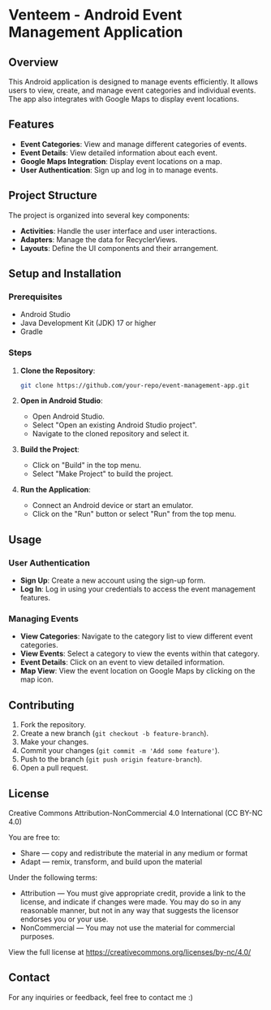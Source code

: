 # Venteem - Android Event Management Application

## Overview

This Android application is designed to manage events efficiently. It allows users to view, create, and manage event categories and individual events. The app also integrates with Google Maps to display event locations.

## Features

- **Event Categories**: View and manage different categories of events.
- **Event Details**: View detailed information about each event.
- **Google Maps Integration**: Display event locations on a map.
- **User Authentication**: Sign up and log in to manage events.

## Project Structure

The project is organized into several key components:

- **Activities**: Handle the user interface and user interactions.
- **Adapters**: Manage the data for RecyclerViews.
- **Layouts**: Define the UI components and their arrangement.

## Setup and Installation

### Prerequisites

- Android Studio
- Java Development Kit (JDK) 17 or higher
- Gradle

### Steps

1. **Clone the Repository**:
    ```sh
    git clone https://github.com/your-repo/event-management-app.git
    ```

2. **Open in Android Studio**:
    - Open Android Studio.
    - Select "Open an existing Android Studio project".
    - Navigate to the cloned repository and select it.

3. **Build the Project**:
    - Click on "Build" in the top menu.
    - Select "Make Project" to build the project.

4. **Run the Application**:
    - Connect an Android device or start an emulator.
    - Click on the "Run" button or select "Run" from the top menu.

## Usage

### User Authentication

- **Sign Up**: Create a new account using the sign-up form.
- **Log In**: Log in using your credentials to access the event management features.

### Managing Events

- **View Categories**: Navigate to the category list to view different event categories.
- **View Events**: Select a category to view the events within that category.
- **Event Details**: Click on an event to view detailed information.
- **Map View**: View the event location on Google Maps by clicking on the map icon.

## Contributing

1. Fork the repository.
2. Create a new branch (`git checkout -b feature-branch`).
3. Make your changes.
4. Commit your changes (`git commit -m 'Add some feature'`).
5. Push to the branch (`git push origin feature-branch`).
6. Open a pull request.

## License

Creative Commons Attribution-NonCommercial 4.0 International (CC BY-NC 4.0)

You are free to:
- Share — copy and redistribute the material in any medium or format
- Adapt — remix, transform, and build upon the material

Under the following terms:
- Attribution — You must give appropriate credit, provide a link to the license, and indicate if changes were made. You may do so in any reasonable manner, but not in any way that suggests the licensor endorses you or your use.
- NonCommercial — You may not use the material for commercial purposes.

View the full license at https://creativecommons.org/licenses/by-nc/4.0/

## Contact

For any inquiries or feedback, feel free to contact me :)
